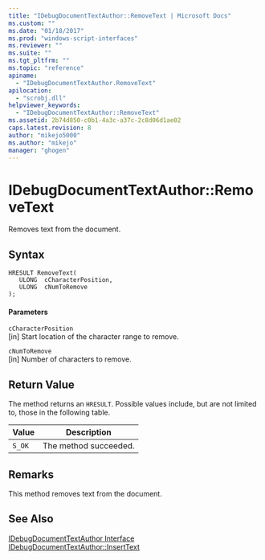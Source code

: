 ```yaml
---
title: "IDebugDocumentTextAuthor::RemoveText | Microsoft Docs"
ms.custom: ""
ms.date: "01/18/2017"
ms.prod: "windows-script-interfaces"
ms.reviewer: ""
ms.suite: ""
ms.tgt_pltfrm: ""
ms.topic: "reference"
apiname: 
  - "IDebugDocumentTextAuthor.RemoveText"
apilocation: 
  - "scrobj.dll"
helpviewer_keywords: 
  - "IDebugDocumentTextAuthor::RemoveText"
ms.assetid: 2b74d850-c0b1-4a3c-a37c-2c8d06d1ae02
caps.latest.revision: 8
author: "mikejo5000"
ms.author: "mikejo"
manager: "ghogen"
---
```

# IDebugDocumentTextAuthor::RemoveText
Removes text from the document.  
  
## Syntax  
  
```  
HRESULT RemoveText(  
   ULONG  cCharacterPosition,  
   ULONG  cNumToRemove  
);  
```  
  
#### Parameters  
 `cCharacterPosition`  
 [in] Start location of the character range to remove.  
  
 `cNumToRemove`  
 [in] Number of characters to remove.  
  
## Return Value  
 The method returns an `HRESULT`. Possible values include, but are not limited to, those in the following table.  
  
|Value|Description|  
|-----------|-----------------|  
|`S_OK`|The method succeeded.|  
  
## Remarks  
 This method removes text from the document.  
  
## See Also  
 [IDebugDocumentTextAuthor Interface](../../winscript/reference/idebugdocumenttextauthor-interface.md)   
 [IDebugDocumentTextAuthor::InsertText](../../winscript/reference/idebugdocumenttextauthor-inserttext.md)